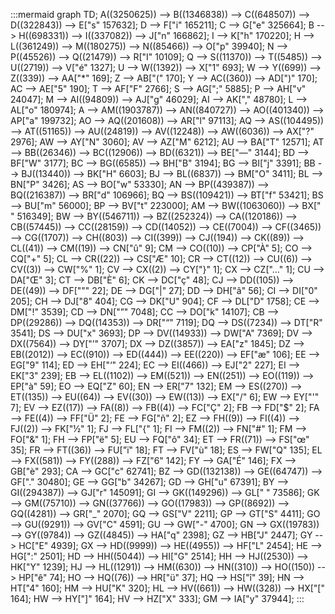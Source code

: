 :::mermaid
graph TD;
A((3250625)) -->
B((1346838)) -->
C((648507)) -->
D((322843)) --> E["s" 157632];
D --> F["i" 165211];
C --> G["e" 325664];
B -->
H((698331)) -->
I((337082)) --> J["n" 166862];
I --> K["h" 170220];
H -->
L((361249)) -->
M((180275)) -->
N((85466)) --> O["p" 39940];
N -->
P((45526)) -->
Q((21479)) --> R["I" 10109];
Q -->
S((11370)) -->
T((5485)) -->
U((2719)) --> V["é" 1327];
U -->
W((1392)) --> X["1" 693];
W -->
Y((699)) -->
Z((339)) --> AA["*" 169];
Z --> AB["(" 170];
Y -->
AC((360)) --> AD[")" 170];
AC --> AE["5" 190];
T --> AF["F" 2766];
S --> AG[";" 5885];
P --> AH["v" 24047];
M -->
AI((94809)) --> AJ["g" 46029];
AI --> AK["," 48780];
L --> AL["o" 180974];
A -->
AM((1903787)) -->
AN((840727)) -->
AO((401340)) --> AP["a" 199732];
AO -->
AQ((201608)) --> AR["l" 97113];
AQ -->
AS((104495)) -->
AT((51165)) -->
AU((24819)) -->
AV((12248)) -->
AW((6036)) --> AX["?" 2976];
AW --> AY["N" 3060];
AV --> AZ["M" 6212];
AU --> BA["T" 12571];
AT -->
BB((26346)) -->
BC((12906)) -->
BD((6321)) --> BE["—" 3144];
BD --> BF["W" 3177];
BC -->
BG((6585)) --> BH["B" 3194];
BG --> BI["j" 3391];
BB -->
BJ((13440)) --> BK["H" 6603];
BJ -->
BL((6837)) --> BM["O" 3411];
BL --> BN["P" 3426];
AS --> BO["w" 53330];
AN -->
BP((439387)) -->
BQ((216387)) --> BR["d" 106966];
BQ -->
BS((109421)) --> BT["f" 53421];
BS --> BU["m" 56000];
BP --> BV["t" 223000];
AM -->
BW((1063060)) --> BX[" " 516349];
BW -->
BY((546711)) -->
BZ((252324)) -->
CA((120186)) -->
CB((57445)) -->
CC((28159)) -->
CD((14052)) -->
CE((7004)) -->
CF((3465)) -->
CG((1707)) -->
CH((803)) -->
CI((399)) -->
CJ((194)) -->
CK((89)) -->
CL((41)) -->
CM((19)) --> CN["û" 9];
CM -->
CO((10)) --> CP["À" 5];
CO --> CQ["+" 5];
CL -->
CR((22)) --> CS["Æ" 10];
CR -->
CT((12)) -->
CU((6)) -->
CV((3)) --> CW["%" 1];
CV -->
CX((2)) --> CY["}" 1];
CX --> CZ["…" 1];
CU --> DA["Œ" 3];
CT --> DB["È" 6];
CK --> DC["ç" 48];
CJ -->
DD((105)) -->
DE((49)) --> DF[""" 22];
DE --> DG["|" 27];
DD --> DH["â" 56];
CI --> DI["0" 205];
CH --> DJ["8" 404];
CG --> DK["U" 904];
CF --> DL["D" 1758];
CE --> DM["!" 3539];
CD --> DN["”" 7048];
CC --> DO["k" 14107];
CB -->
DP((29286)) -->
DQ((14353)) --> DR["“" 7119];
DQ -->
DS((7234)) --> DT["R" 3541];
DS --> DU["x" 3693];
DP -->
DV((14933)) --> DW["A" 7369];
DV -->
DX((7564)) --> DY["’" 3707];
DX -->
DZ((3857)) --> EA["z" 1845];
DZ -->
EB((2012)) -->
EC((910)) -->
ED((444)) -->
EE((220)) --> EF["æ" 106];
EE --> EG["9" 114];
ED --> EH["‘" 224];
EC -->
EI((466)) --> EJ["2" 227];
EI --> EK["3" 239];
EB -->
EL((1102)) -->
EM((521)) -->
EN((251)) -->
EO((119)) --> EP["à" 59];
EO --> EQ["Z" 60];
EN --> ER["7" 132];
EM -->
ES((270)) -->
ET((135)) -->
EU((64)) -->
EV((30)) -->
EW((13)) --> EX["/" 6];
EW --> EY["'" 7];
EV -->
EZ((17)) -->
FA((8)) -->
FB((4)) --> FC["Ç" 2];
FB --> FD["$" 2];
FA -->
FE((4)) --> FF["Ü" 2];
FE --> FG["ñ" 2];
EZ -->
FH((9)) -->
FI((4)) -->
FJ((2)) --> FK["½" 1];
FJ --> FL["\{" 1];
FI -->
FM((2)) --> FN["#" 1];
FM --> FO["&" 1];
FH --> FP["ë" 5];
EU --> FQ["ô" 34];
ET -->
FR((71)) --> FS["œ" 35];
FR -->
FT((36)) --> FU["ï" 18];
FT --> FV["ù" 18];
ES --> FW["Q" 135];
EL -->
FX((581)) -->
FY((288)) --> FZ["6" 142];
FY --> GA["É" 146];
FX --> GB["è" 293];
CA --> GC["c" 62741];
BZ -->
GD((132138)) -->
GE((64747)) --> GF["." 30480];
GE --> GG["b" 34267];
GD --> GH["u" 67391];
BY -->
GI((294387)) --> GJ["r" 145091];
GI -->
GK((149296)) --> GL["
" 73586];
GK -->
GM((75710)) -->
GN((37766)) -->
GO((17983)) -->
GP((8692)) -->
GQ((4281)) --> GR["_" 2070];
GQ --> GS["V" 2211];
GP --> GT["S" 4411];
GO -->
GU((9291)) --> GV["C" 4591];
GU --> GW["-" 4700];
GN -->
GX((19783)) -->
GY((9784)) -->
GZ((4845)) --> HA["q" 2398];
GZ --> HB["J" 2447];
GY --> HC["E" 4939];
GX -->
HD((9999)) -->
HE((4955)) --> HF["L" 2454];
HE --> HG[":" 2501];
HD -->
HH((5044)) --> HI["G" 2514];
HH -->
HJ((2530)) --> HK["Y" 1239];
HJ -->
HL((1291)) -->
HM((630)) -->
HN((310)) -->
HO((150)) --> HP["ê" 74];
HO -->
HQ((76)) --> HR["ü" 37];
HQ --> HS["î" 39];
HN --> HT["4" 160];
HM --> HU["K" 320];
HL -->
HV((661)) -->
HW((328)) --> HX["[" 164];
HW --> HY["]" 164];
HV --> HZ["X" 333];
GM --> IA["y" 37944];
:::
